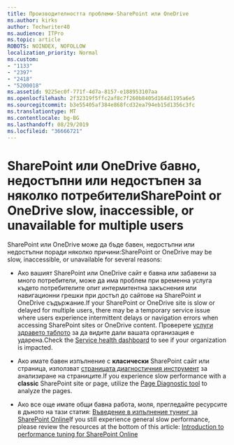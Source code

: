 ```yaml
---
title: Производителността проблеми-SharePoint или OneDrive
ms.author: kirks
author: Techwriter40
ms.audience: ITPro
ms.topic: article
ROBOTS: NOINDEX, NOFOLLOW
localization_priority: Normal
ms.custom:
- "1133"
- "2397"
- "2418"
- "5200018"
ms.assetid: 9225ec0f-771f-4d7a-8157-e188953107aa
ms.openlocfilehash: 2f32319f5ffc2af8c7f260b8405d164d1195a6e5
ms.sourcegitcommit: b3e55405af384e868fcd32ea794eb15d1356c3fc
ms.translationtype: MT
ms.contentlocale: bg-BG
ms.lasthandoff: 08/29/2019
ms.locfileid: "36666721"
---
```

# <a name="sharepoint-or-onedrive-slow-inaccessible-or-unavailable-for-multiple-users"></a><span data-ttu-id="4908f-102">SharePoint или OneDrive бавно, недостъпни или недостъпен за няколко потребители</span><span class="sxs-lookup"><span data-stu-id="4908f-102">SharePoint or OneDrive slow, inaccessible, or unavailable for multiple users</span></span>

<span data-ttu-id="4908f-103">SharePoint или OneDrive може да бъде бавен, недостъпни или недостъпни поради няколко причини:</span><span class="sxs-lookup"><span data-stu-id="4908f-103">SharePoint or OneDrive may be slow, inaccessible, or unavailable for several reasons:</span></span>
  
- <span data-ttu-id="4908f-104">Ако вашият SharePoint или OneDrive сайт е бавна или забавени за много потребители, може да има проблем при временна услуга където потребителите опит интермитентна закъснения или навигационни грешки при достъп до сайтове на SharePoint и OneDrive съдържание.</span><span class="sxs-lookup"><span data-stu-id="4908f-104">If your SharePoint or OneDrive site is slow or delayed for multiple users, there may be a temporary service issue where users experience intermittent delays or navigation errors when accessing SharePoint sites or OneDrive content.</span></span> <span data-ttu-id="4908f-105">Проверете [услуги здравето таблото](https://admin.microsoft.com/AdminPortal/Home#/servicehealth) за да видите дали вашата организация е ударена.</span><span class="sxs-lookup"><span data-stu-id="4908f-105">Check the [Service health dashboard](https://admin.microsoft.com/AdminPortal/Home#/servicehealth) to see if your organization is impacted.</span></span>
  
- <span data-ttu-id="4908f-106">Ако имате бавен изпълнение с **класически** SharePoint сайт или страница, използват [страницата диагностичния инструмент](https://aka.ms/perftool) за анализиране на страниците.</span><span class="sxs-lookup"><span data-stu-id="4908f-106">If you experience slow performance with a **classic** SharePoint site or page, utilize the [Page Diagnostic tool](https://aka.ms/perftool) to analyze the pages.</span></span>
  
- <span data-ttu-id="4908f-107">Ако все още имате общи бавна работа, моля, прегледайте ресурсите в дъното на тази статия: [Въведение в изпълнение тунинг за SharePoint Online](https://go.microsoft.com/fwlink/?linkid=2024334)</span><span class="sxs-lookup"><span data-stu-id="4908f-107">If you still experience general slow performance, please review the resources at the bottom of this article: [Introduction to performance tuning for SharePoint Online](https://go.microsoft.com/fwlink/?linkid=2024334)</span></span>
  